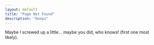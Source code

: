 ```yaml
---
layout: default
title: "Page Not Found"
description: "Ooops"
---  
```


Maybe I screwed up a little... maybe you did, who knows! (first one most likely).
<script type="text/javascript">
  var GOOG_FIXURL_LANG = 'en';
  var GOOG_FIXURL_SITE = '{{ site.url }}'
</script>
<script type="text/javascript"
  src="http://linkhelp.clients.google.com/tbproxy/lh/wm/fixurl.js">
</script>

